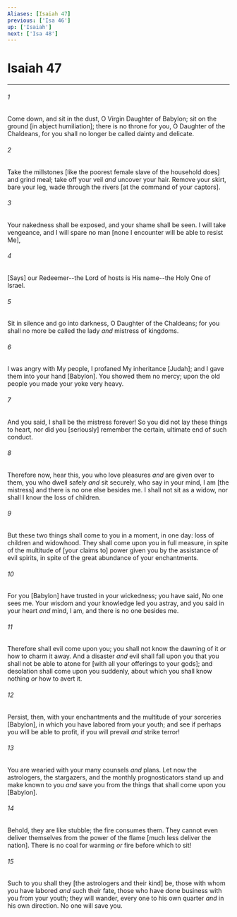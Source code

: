 ```yaml
---
Aliases: [Isaiah 47]
previous: ['Isa 46']
up: ['Isaiah']
next: ['Isa 48']
---
```

# Isaiah 47

***














###### 1 






Come down, and sit in the dust, O Virgin Daughter of Babylon; sit on the ground [in abject humiliation]; there is no throne for you, O Daughter of the Chaldeans, for you shall no longer be called dainty and delicate. 













###### 2 






Take the millstones [like the poorest female slave of the household does] and grind meal; take off your veil _and_ uncover your hair. Remove your skirt, bare your leg, wade through the rivers [at the command of your captors]. 













###### 3 






Your nakedness shall be exposed, and your shame shall be seen. I will take vengeance, and I will spare no man [none I encounter will be able to resist Me], 













###### 4 






[Says] our Redeemer--the Lord of hosts is His name--the Holy One of Israel. 













###### 5 






Sit in silence and go into darkness, O Daughter of the Chaldeans; for you shall no more be called the lady _and_ mistress of kingdoms. 













###### 6 






I was angry with My people, I profaned My inheritance [Judah]; and I gave them into your hand [Babylon]. You showed them no mercy; upon the old people you made your yoke very heavy. 













###### 7 






And you said, I shall be the mistress forever! So you did not lay these things to heart, nor did you [seriously] remember the certain, ultimate end of such conduct. 













###### 8 






Therefore now, hear this, you who love pleasures _and_ are given over to them, you who dwell safely _and_ sit securely, who say in your mind, I am [the mistress] and there is no one else besides me. I shall not sit as a widow, nor shall I know the loss of children. 













###### 9 






But these two things shall come to you in a moment, in one day: loss of children and widowhood. They shall come upon you in full measure, in spite of the multitude of [your claims to] power given you by the assistance of evil spirits, in spite of the great abundance of your enchantments. 













###### 10 






For you [Babylon] have trusted in your wickedness; you have said, No one sees me. Your wisdom and your knowledge led you astray, and you said in your heart _and_ mind, I am, and there is no one besides me. 













###### 11 






Therefore shall evil come upon you; you shall not know the dawning of it _or_ how to charm it away. And a disaster _and_ evil shall fall upon you that you shall not be able to atone for [with all your offerings to your gods]; and desolation shall come upon you suddenly, about which you shall know nothing _or_ how to avert it. 













###### 12 






Persist, then, with your enchantments and the multitude of your sorceries [Babylon], in which you have labored from your youth; and see if perhaps you will be able to profit, if you will prevail _and_ strike terror! 













###### 13 






You are wearied with your many counsels _and_ plans. Let now the astrologers, the stargazers, and the monthly prognosticators stand up and make known to you _and_ save you from the things that shall come upon you [Babylon]. 













###### 14 






Behold, they are like stubble; the fire consumes them. They cannot even deliver themselves from the power of the flame [much less deliver the nation]. There is no coal for warming _or_ fire before which to sit! 













###### 15 






Such to you shall they [the astrologers and their kind] be, those with whom you have labored _and_ such their fate, those who have done business with you from your youth; they will wander, every one to his own quarter _and_ in his own direction. No one will save you.
